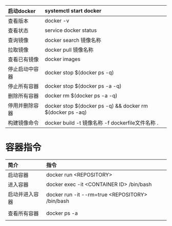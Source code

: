 | 启动docker | systemctl start docker |
| :--- | :--- |
| 查看版本 | docker -v |
| 查看状态 | service docker status |
| 查询镜像 | docker search 镜像名称 |
| 拉取镜像 | docker pull 镜像名称 |
| 查看已有镜像 | docker images |
| 停止启动中容器 | docker stop $\(docker ps -q\) |
| 停止所有容器 | docker stop $\(docker ps -a -q\) |
| 删除所有容器 | docker rm $\(docker ps -a -q\) |
| 停用并删除容器 | docker stop $\(docker ps -q\) && docker rm $\(docker ps -aq\) |
| 构建镜像命令 | docker build -t 镜像名称 -f dockerfile文件名称 . |

# 容器指令

| 简介 | 指令 |
| :--- | :--- |
| 启动容器 | docker run &lt;REPOSITORY&gt; |
| 进入容器 | docker exec -it &lt;CONTAINER ID&gt; /bin/bash |
| 启动并进入容器 | docker run -it --rm=true &lt;REPOSITORY&gt; /bin/bash |
|  |  |
| 查看所有容器 | docker ps -a |
|  |  |



